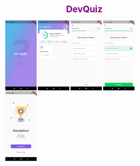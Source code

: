 <h1 style="color:purple" align="center"> DevQuiz</h1>

<img src="/images/Splash.jpg" width="100px">
<img src="/images/Home.jpg" width="100px">
<img src="/images/Quiz.jpg" width="100px">
<img src="/images/Quiz_question2.jpg" width="100px">
<img src="/images/Quiz_result .jpg" width="100px">





